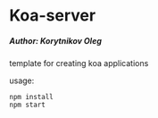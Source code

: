 # Koa-server

##### Author: Korytnikov Oleg

template for creating koa applications

usage:

```
npm install
npm start
```
